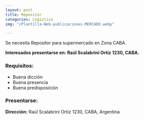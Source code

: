 ```yaml
---
layout: post
title: Repositor
categories: Logistica
img: "/Plantilla-Web-publicaciones-MERCADO.webp"

---
```

Se necesita Repositor para supermercado en Zona CABA.

**Interesados presentarse en: Raúl Scalabrini Ortíz 1230, CABA.**

### Requisitos:

* Buena dicción
* Buena presencia
* Buena predisposición

### Presentarse:

**Dirección:** Raúl Scalabrini Ortíz 1230, CABA, Argentina